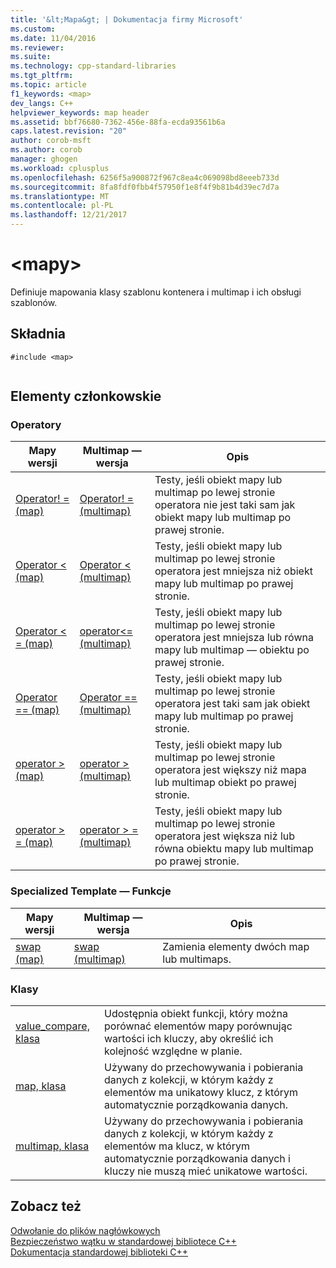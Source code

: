 ```yaml
---
title: '&lt;Mapa&gt; | Dokumentacja firmy Microsoft'
ms.custom: 
ms.date: 11/04/2016
ms.reviewer: 
ms.suite: 
ms.technology: cpp-standard-libraries
ms.tgt_pltfrm: 
ms.topic: article
f1_keywords: <map>
dev_langs: C++
helpviewer_keywords: map header
ms.assetid: bbf76680-7362-456e-88fa-ecda93561b6a
caps.latest.revision: "20"
author: corob-msft
ms.author: corob
manager: ghogen
ms.workload: cplusplus
ms.openlocfilehash: 6256f5a900872f967c8ea4c069098bd8eeeb733d
ms.sourcegitcommit: 8fa8fdf0fbb4f57950f1e8f4f9b81b4d39ec7d7a
ms.translationtype: MT
ms.contentlocale: pl-PL
ms.lasthandoff: 12/21/2017
---
```

# <a name="ltmapgt"></a>&lt;mapy&gt;
Definiuje mapowania klasy szablonu kontenera i multimap i ich obsługi szablonów.  
  
## <a name="syntax"></a>Składnia  
  
```  
#include <map>  
  
```  
  
## <a name="members"></a>Elementy członkowskie  
  
### <a name="operators"></a>Operatory  
  
|Mapy wersji|Multimap — wersja|Opis|  
|-----------------|----------------------|-----------------|  
|[Operator! = (map)](../standard-library/map-operators.md#op_neq)|[Operator! = (multimap)](../standard-library/map-operators.md#op_neq)|Testy, jeśli obiekt mapy lub multimap po lewej stronie operatora nie jest taki sam jak obiekt mapy lub multimap po prawej stronie.|  
|[Operator < (map)](../standard-library/map-operators.md#op_eq_eq)|[Operator < (multimap)](../standard-library/map-operators.md#op_eq_eq)|Testy, jeśli obiekt mapy lub multimap po lewej stronie operatora jest mniejsza niż obiekt mapy lub multimap po prawej stronie.|  
|[Operator < = (map)](../standard-library/map-operators.md#op_lt)|[operator\<= (multimap)](../standard-library/map-operators.md#op_lt)|Testy, jeśli obiekt mapy lub multimap po lewej stronie operatora jest mniejsza lub równa mapy lub multimap — obiektu po prawej stronie.|  
|[Operator == (map)](../standard-library/map-operators.md#op_eq_eq)|[Operator == (multimap)](../standard-library/map-operators.md#op_eq_eq_multimap)|Testy, jeśli obiekt mapy lub multimap po lewej stronie operatora jest taki sam jak obiekt mapy lub multimap po prawej stronie.|  
|[operator > (map)](../standard-library/map-operators.md#op_gt)|[operator > (multimap)](../standard-library/map-operators.md#op_gt_multimap)|Testy, jeśli obiekt mapy lub multimap po lewej stronie operatora jest większy niż mapa lub multimap obiekt po prawej stronie.|  
|[operator > = (map)](../standard-library/map-operators.md#op_gt_eq)|[operator > = (multimap)](../standard-library/map-operators.md#op_gt_eq_multimap)|Testy, jeśli obiekt mapy lub multimap po lewej stronie operatora jest większa niż lub równa obiektu mapy lub multimap po prawej stronie.|  
  
### <a name="specialized-template-functions"></a>Specialized Template — Funkcje  
  
|Mapy wersji|Multimap — wersja|Opis|  
|-----------------|----------------------|-----------------|  
|[swap (map)](../standard-library/map-functions.md#swap)|[swap (multimap)](../standard-library/map-functions.md#swap_multimap)|Zamienia elementy dwóch map lub multimaps.|  
  
### <a name="classes"></a>Klasy  
  
|||  
|-|-|  
|[value_compare, klasa](../standard-library/value-compare-class-map.md)|Udostępnia obiekt funkcji, który można porównać elementów mapy porównując wartości ich kluczy, aby określić ich kolejność względne w planie.|  
|[map, klasa](../standard-library/map-class.md)|Używany do przechowywania i pobierania danych z kolekcji, w którym każdy z elementów ma unikatowy klucz, z którym automatycznie porządkowania danych.|  
|[multimap, klasa](../standard-library/multimap-class.md)|Używany do przechowywania i pobierania danych z kolekcji, w którym każdy z elementów ma klucz, w którym automatycznie porządkowania danych i kluczy nie muszą mieć unikatowe wartości.|  
  
## <a name="see-also"></a>Zobacz też  
 [Odwołanie do plików nagłówkowych](../standard-library/cpp-standard-library-header-files.md)   
 [Bezpieczeństwo wątku w standardowej bibliotece C++](../standard-library/thread-safety-in-the-cpp-standard-library.md)   
 [Dokumentacja standardowej biblioteki C++](../standard-library/cpp-standard-library-reference.md)



